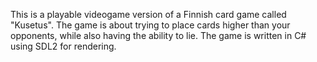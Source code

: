 This is a playable videogame version of a Finnish card game called "Kusetus". The game is about trying to place cards higher than your opponents, while also having the ability to lie. The game is written in C# using SDL2 for rendering.
